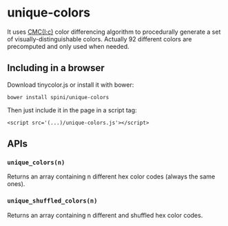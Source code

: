 unique-colors
=============

It uses [CMC(I:c)](http://en.wikipedia.org/wiki/Color_difference#CMC_l:c_.281984.29) color differencing algorithm to procedurally generate a set of visually-distinguishable colors. Actually 92 different colors are precomputed and only used when needed.

## Including in a browser

Download tinycolor.js or install it with bower:

```
bower install spini/unique-colors
```

Then just include it in the page in a script tag:

```
<script src='(...)/unique-colors.js'></script>
```

## APIs

### `unique_colors(n)`
Returns an array containing n different hex color codes (always the same ones).

### `unique_shuffled_colors(n)`
Returns an array containing n different and shuffled hex color codes.



